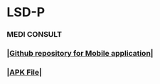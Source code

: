 # LSD-P

### MEDI CONSULT

### |[Github repository for Mobile application](https://github.com/rudrabarad/Medi-Consult)|

### |[APK File](https://github.com/HAC-2020/rudrabarad/blob/master/README.md#apk-file)|

